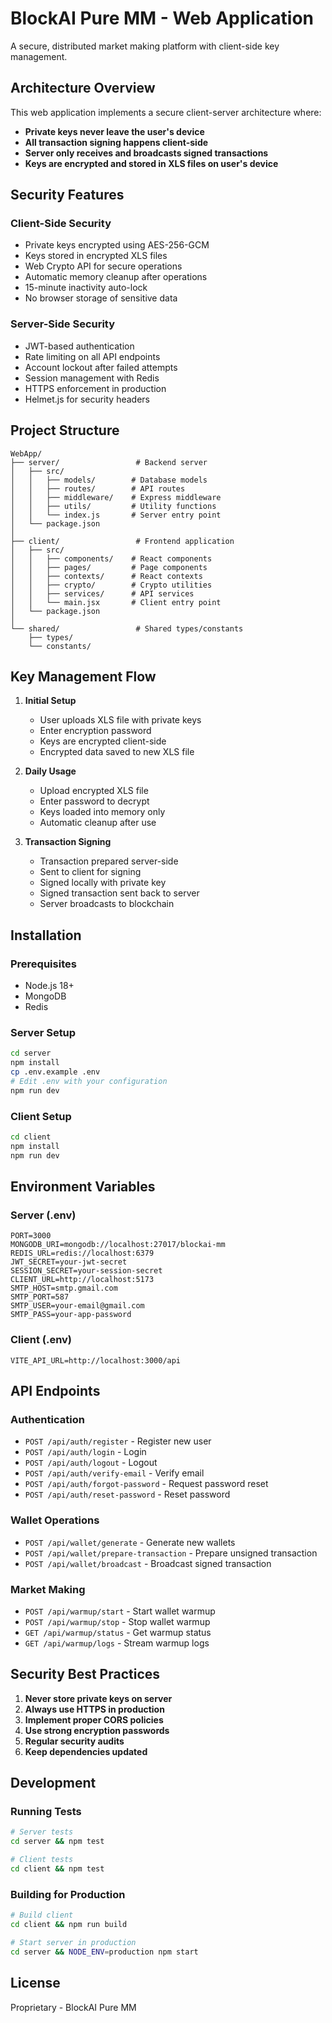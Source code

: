 # BlockAI Pure MM - Web Application

A secure, distributed market making platform with client-side key management.

## Architecture Overview

This web application implements a secure client-server architecture where:

- **Private keys never leave the user's device**
- **All transaction signing happens client-side**
- **Server only receives and broadcasts signed transactions**
- **Keys are encrypted and stored in XLS files on user's device**

## Security Features

### Client-Side Security
- Private keys encrypted using AES-256-GCM
- Keys stored in encrypted XLS files
- Web Crypto API for secure operations
- Automatic memory cleanup after operations
- 15-minute inactivity auto-lock
- No browser storage of sensitive data

### Server-Side Security
- JWT-based authentication
- Rate limiting on all API endpoints
- Account lockout after failed attempts
- Session management with Redis
- HTTPS enforcement in production
- Helmet.js for security headers

## Project Structure

```
WebApp/
├── server/                 # Backend server
│   ├── src/
│   │   ├── models/        # Database models
│   │   ├── routes/        # API routes
│   │   ├── middleware/    # Express middleware
│   │   ├── utils/         # Utility functions
│   │   └── index.js       # Server entry point
│   └── package.json
│
├── client/                 # Frontend application
│   ├── src/
│   │   ├── components/    # React components
│   │   ├── pages/         # Page components
│   │   ├── contexts/      # React contexts
│   │   ├── crypto/        # Crypto utilities
│   │   ├── services/      # API services
│   │   └── main.jsx       # Client entry point
│   └── package.json
│
└── shared/                 # Shared types/constants
    ├── types/
    └── constants/
```

## Key Management Flow

1. **Initial Setup**
   - User uploads XLS file with private keys
   - Enter encryption password
   - Keys are encrypted client-side
   - Encrypted data saved to new XLS file

2. **Daily Usage**
   - Upload encrypted XLS file
   - Enter password to decrypt
   - Keys loaded into memory only
   - Automatic cleanup after use

3. **Transaction Signing**
   - Transaction prepared server-side
   - Sent to client for signing
   - Signed locally with private key
   - Signed transaction sent back to server
   - Server broadcasts to blockchain

## Installation

### Prerequisites
- Node.js 18+
- MongoDB
- Redis

### Server Setup
```bash
cd server
npm install
cp .env.example .env
# Edit .env with your configuration
npm run dev
```

### Client Setup
```bash
cd client
npm install
npm run dev
```

## Environment Variables

### Server (.env)
```
PORT=3000
MONGODB_URI=mongodb://localhost:27017/blockai-mm
REDIS_URL=redis://localhost:6379
JWT_SECRET=your-jwt-secret
SESSION_SECRET=your-session-secret
CLIENT_URL=http://localhost:5173
SMTP_HOST=smtp.gmail.com
SMTP_PORT=587
SMTP_USER=your-email@gmail.com
SMTP_PASS=your-app-password
```

### Client (.env)
```
VITE_API_URL=http://localhost:3000/api
```

## API Endpoints

### Authentication
- `POST /api/auth/register` - Register new user
- `POST /api/auth/login` - Login
- `POST /api/auth/logout` - Logout
- `POST /api/auth/verify-email` - Verify email
- `POST /api/auth/forgot-password` - Request password reset
- `POST /api/auth/reset-password` - Reset password

### Wallet Operations
- `POST /api/wallet/generate` - Generate new wallets
- `POST /api/wallet/prepare-transaction` - Prepare unsigned transaction
- `POST /api/wallet/broadcast` - Broadcast signed transaction

### Market Making
- `POST /api/warmup/start` - Start wallet warmup
- `POST /api/warmup/stop` - Stop wallet warmup
- `GET /api/warmup/status` - Get warmup status
- `GET /api/warmup/logs` - Stream warmup logs

## Security Best Practices

1. **Never store private keys on server**
2. **Always use HTTPS in production**
3. **Implement proper CORS policies**
4. **Use strong encryption passwords**
5. **Regular security audits**
6. **Keep dependencies updated**

## Development

### Running Tests
```bash
# Server tests
cd server && npm test

# Client tests
cd client && npm test
```

### Building for Production
```bash
# Build client
cd client && npm run build

# Start server in production
cd server && NODE_ENV=production npm start
```

## License

Proprietary - BlockAI Pure MM